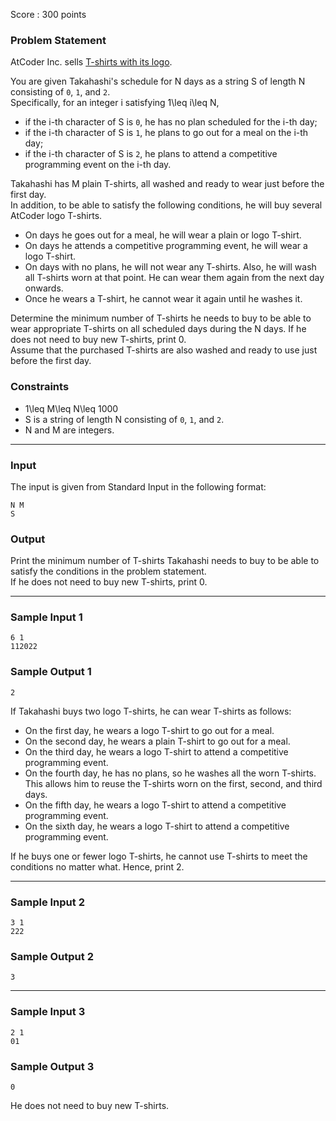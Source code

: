 Score : 300 points

### Problem Statement

AtCoder Inc. sells [T-shirts with its logo](https://suzuri.jp/AtCoder/5510290/t-shirt/s/ash).

You are given Takahashi's schedule for N days as a string S of length N consisting of `0`, `1`, and `2`.  
Specifically, for an integer i satisfying 1\leq i\leq N,

* if the i-th character of S is `0`, he has no plan scheduled for the i-th day;
* if the i-th character of S is `1`, he plans to go out for a meal on the i-th day;
* if the i-th character of S is `2`, he plans to attend a competitive programming event on the i-th day.

Takahashi has M plain T-shirts, all washed and ready to wear just before the first day.  
In addition, to be able to satisfy the following conditions, he will buy several AtCoder logo T-shirts.

* On days he goes out for a meal, he will wear a plain or logo T-shirt.
* On days he attends a competitive programming event, he will wear a logo T-shirt.
* On days with no plans, he will not wear any T-shirts. Also, he will wash all T-shirts worn at that point. He can wear them again from the next day onwards.
* Once he wears a T-shirt, he cannot wear it again until he washes it.

Determine the minimum number of T-shirts he needs to buy to be able to wear appropriate T-shirts on all scheduled days during the N days. If he does not need to buy new T-shirts, print 0.  
Assume that the purchased T-shirts are also washed and ready to use just before the first day.

### Constraints

* 1\leq M\leq N\leq 1000
* S is a string of length N consisting of `0`, `1`, and `2`.
* N and M are integers.

---

### Input

The input is given from Standard Input in the following format:

```
N M
S
```

### Output

Print the minimum number of T-shirts Takahashi needs to buy to be able to satisfy the conditions in the problem statement.  
If he does not need to buy new T-shirts, print 0.

---

### Sample Input 1

```
6 1
112022
```

### Sample Output 1

```
2
```

If Takahashi buys two logo T-shirts, he can wear T-shirts as follows:

* On the first day, he wears a logo T-shirt to go out for a meal.
* On the second day, he wears a plain T-shirt to go out for a meal.
* On the third day, he wears a logo T-shirt to attend a competitive programming event.
* On the fourth day, he has no plans, so he washes all the worn T-shirts. This allows him to reuse the T-shirts worn on the first, second, and third days.
* On the fifth day, he wears a logo T-shirt to attend a competitive programming event.
* On the sixth day, he wears a logo T-shirt to attend a competitive programming event.

If he buys one or fewer logo T-shirts, he cannot use T-shirts to meet the conditions no matter what. Hence, print 2.

---

### Sample Input 2

```
3 1
222
```

### Sample Output 2

```
3
```

---

### Sample Input 3

```
2 1
01
```

### Sample Output 3

```
0
```

He does not need to buy new T-shirts.